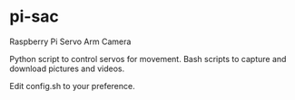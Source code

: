# pi-sac
Raspberry Pi Servo Arm Camera

Python script to control servos for movement.
Bash scripts to capture and download pictures and videos.

Edit config.sh to your preference.

